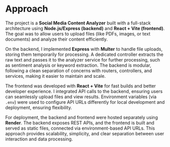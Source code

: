 # Approach

The project is a **Social Media Content Analyzer** built with a full-stack architecture using **Node.js/Express (backend)** and **React + Vite (frontend)**. The goal was to allow users to upload files (like PDFs, images, or text documents) and analyze their content efficiently.

On the backend, I implemented **Express** with **Multer** to handle file uploads, storing them temporarily for processing. A dedicated controller extracts the raw text and passes it to the analyzer service for further processing, such as sentiment analysis or keyword extraction. The backend is modular, following a clean separation of concerns with routers, controllers, and services, making it easier to maintain and scale.

The frontend was developed with **React + Vite** for fast builds and better developer experience. I integrated API calls to the backend, ensuring users can seamlessly upload files and view results. Environment variables (via `.env`) were used to configure API URLs differently for local development and deployment, ensuring flexibility.

For deployment, the backend and frontend were hosted separately using **Render**. The backend exposes REST APIs, and the frontend is built and served as static files, connected via environment-based API URLs. This approach provides scalability, simplicity, and clear separation between user interaction and data processing.

